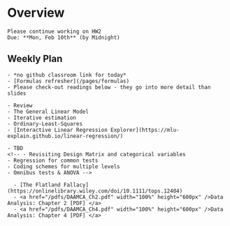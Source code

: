 # Overview
```{admonition} No **new** HW
Please continue working on HW2  
Due: **Mon, Feb 10th** (by Midnight)
```

## Weekly Plan
```{topic} [Monday Feb 3rd](/lectures/wk5/1) - Review & Models Intro
- *no github classroom link for today*
- [Formulas refresher](/pages/formulas)
- Please check-out readings below - they go into more detail than slides
```

```{topic} [Tuesday Feb 4th](/lectures/wk5/2) - Model Estimation
- Review
- The General Linear Model
- Iterative estimation
- Ordinary-Least-Squares
- [Interactive Linear Regression Explorer](https://mlu-explain.github.io/linear-regression/) 
```

```{topic} Wed Feb 5th
- TBD
<!-- - Revisiting Design Matrix and categorical variables
- Regression for common tests
- Coding schemes for multiple levels
- Omnibus tests & ANOVA -->
```

```{topic} Readings
  - [The Flatland Fallacy](https://onlinelibrary.wiley.com/doi/10.1111/tops.12404)
  - <a href="/pdfs/DAAMCA_Ch2.pdf" width="100%" height="600px" />Data Analysis: Chapter 2 [PDF] </a>  
  - <a href="/pdfs/DAAMCA_Ch4.pdf" width="100%" height="600px" />Data Analysis: Chapter 4 [PDF] </a>  
```
